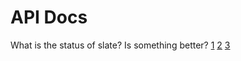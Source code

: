 # API Docs
What is the status of slate? Is something better? [1](https://github.com/lord/slate) [2](https://github.com/tmcw/docbox) [3](https://github.com/growler/go-slate)


